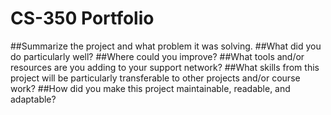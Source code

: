 # CS-350 Portfolio

##Summarize the project and what problem it was solving.
##What did you do particularly well?
##Where could you improve?
##What tools and/or resources are you adding to your support network?
##What skills from this project will be particularly transferable to other projects and/or course work?
##How did you make this project maintainable, readable, and adaptable?
